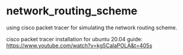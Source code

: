 # network_routing_scheme

using cisco packet tracer for simulating the network routing scheme. 

cisco packet tracer installation for ubuntu 20.04 guide: https://www.youtube.com/watch?v=kg5CalaPOLA&t=405s
